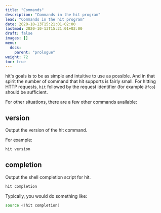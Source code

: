 ```yaml
---
title: "Commands"
description: "Commands in the hit program"
lead: "Commands in the hit program"
date: 2020-10-13T15:21:01+02:00
lastmod: 2020-10-13T15:21:01+02:00
draft: false
images: []
menu:
  docs:
    parent: "prologue"
weight: 72
toc: true
---
```


hit's goals is to be as simple and intuitive to use as possible.
And in that spirit the number of command that hit supports is fairly small.
For hitting HTTP requests, `hit` followed by the request identifier (for
example `@foo`)
should be sufficient.

For other situations, there are a few other commands available:

## version

Output the version of the hit command.

For example:

```bash
hit version
```

## completion

Output the shell completion script for hit.

```bash
hit completion
```

Typically, you would do something like:

```bash
source <(hit completion)
```
